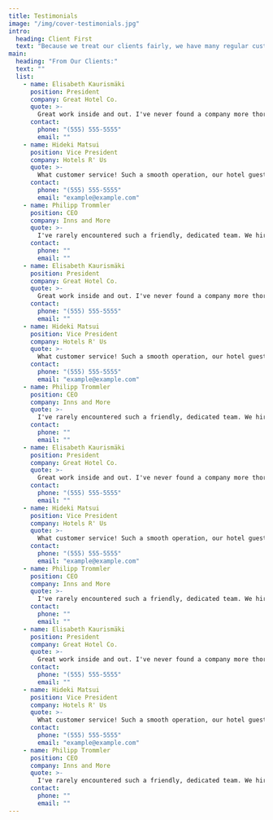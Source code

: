 ```yaml
---
title: Testimonials
image: "/img/cover-testimonials.jpg"
intro:
  heading: Client First
  text: "Because we treat our clients fairly, we have many regular customers. We take ownership of the work we do and are sensitive to the needs of the client and hotel staff. We are accomodating and understand that guests and hotel staff come first. We intend to remain unnoticed by hotel guests and, as much as possible, the hotel staff."
main:
  heading: "From Our Clients:"
  text: ""
  list:
    - name: Elisabeth Kaurismäki
      position: President
      company: Great Hotel Co.
      quote: >-
        Great work inside and out. I've never found a company more thorough, detail-oriented, and dedicated to meeting all my needs. I would hire NCM Inc. again in a heartbeat!
      contact:
        phone: "(555) 555-5555"
        email: ""
    - name: Hideki Matsui
      position: Vice President
      company: Hotels R' Us
      quote: >-
        What customer service! Such a smooth operation, our hotel guests never noticed an interruption. And the finished product is perfection! These guys are great, and we love that it's a family business!
      contact:
        phone: "(555) 555-5555"
        email: "example@example.com"
    - name: Philipp Trommler
      position: CEO
      company: Inns and More
      quote: >-
        I've rarely encountered such a friendly, dedicated team. We hired NCM for one of our hotels in San Diego. They do phenomenal work, I will definitely hire them for future projects!
      contact:
        phone: ""
        email: ""
    - name: Elisabeth Kaurismäki
      position: President
      company: Great Hotel Co.
      quote: >-
        Great work inside and out. I've never found a company more thorough, detail-oriented, and dedicated to meeting all my needs. I would hire NCM Inc. again in a heartbeat!
      contact:
        phone: "(555) 555-5555"
        email: ""
    - name: Hideki Matsui
      position: Vice President
      company: Hotels R' Us
      quote: >-
        What customer service! Such a smooth operation, our hotel guests never noticed an interruption. And the finished product is perfection! These guys are great, and we love that it's a family business!
      contact:
        phone: "(555) 555-5555"
        email: "example@example.com"
    - name: Philipp Trommler
      position: CEO
      company: Inns and More
      quote: >-
        I've rarely encountered such a friendly, dedicated team. We hired NCM for one of our hotels in San Diego. They do phenomenal work, I will definitely hire them for future projects!
      contact:
        phone: ""
        email: ""
    - name: Elisabeth Kaurismäki
      position: President
      company: Great Hotel Co.
      quote: >-
        Great work inside and out. I've never found a company more thorough, detail-oriented, and dedicated to meeting all my needs. I would hire NCM Inc. again in a heartbeat!
      contact:
        phone: "(555) 555-5555"
        email: ""
    - name: Hideki Matsui
      position: Vice President
      company: Hotels R' Us
      quote: >-
        What customer service! Such a smooth operation, our hotel guests never noticed an interruption. And the finished product is perfection! These guys are great, and we love that it's a family business!
      contact:
        phone: "(555) 555-5555"
        email: "example@example.com"
    - name: Philipp Trommler
      position: CEO
      company: Inns and More
      quote: >-
        I've rarely encountered such a friendly, dedicated team. We hired NCM for one of our hotels in San Diego. They do phenomenal work, I will definitely hire them for future projects!
      contact:
        phone: ""
        email: ""
    - name: Elisabeth Kaurismäki
      position: President
      company: Great Hotel Co.
      quote: >-
        Great work inside and out. I've never found a company more thorough, detail-oriented, and dedicated to meeting all my needs. I would hire NCM Inc. again in a heartbeat!
      contact:
        phone: "(555) 555-5555"
        email: ""
    - name: Hideki Matsui
      position: Vice President
      company: Hotels R' Us
      quote: >-
        What customer service! Such a smooth operation, our hotel guests never noticed an interruption. And the finished product is perfection! These guys are great, and we love that it's a family business!
      contact:
        phone: "(555) 555-5555"
        email: "example@example.com"
    - name: Philipp Trommler
      position: CEO
      company: Inns and More
      quote: >-
        I've rarely encountered such a friendly, dedicated team. We hired NCM for one of our hotels in San Diego. They do phenomenal work, I will definitely hire them for future projects!
      contact:
        phone: ""
        email: ""
---
```

